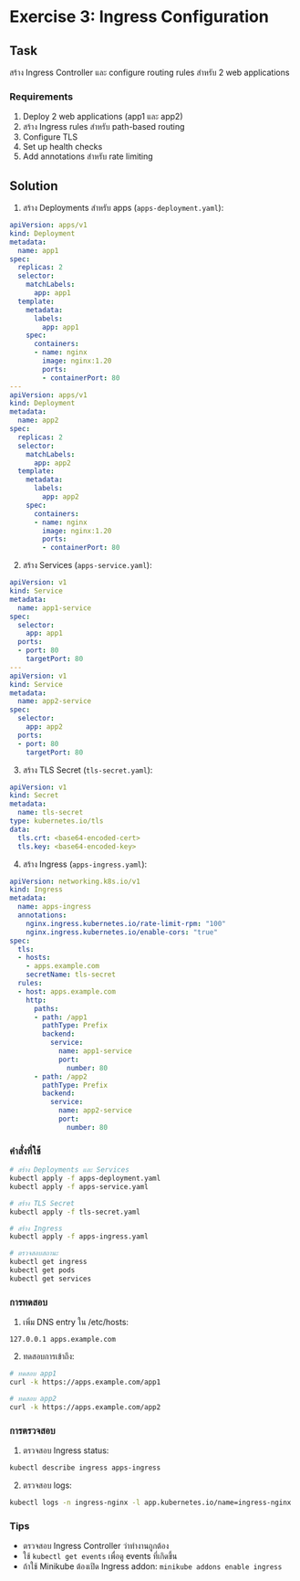 # Exercise 3: Ingress Configuration

## Task
สร้าง Ingress Controller และ configure routing rules สำหรับ 2 web applications

### Requirements
1. Deploy 2 web applications (app1 และ app2)
2. สร้าง Ingress rules สำหรับ path-based routing
3. Configure TLS
4. Set up health checks
5. Add annotations สำหรับ rate limiting

## Solution

1. สร้าง Deployments สำหรับ apps (`apps-deployment.yaml`):
```yaml
apiVersion: apps/v1
kind: Deployment
metadata:
  name: app1
spec:
  replicas: 2
  selector:
    matchLabels:
      app: app1
  template:
    metadata:
      labels:
        app: app1
    spec:
      containers:
      - name: nginx
        image: nginx:1.20
        ports:
        - containerPort: 80
---
apiVersion: apps/v1
kind: Deployment
metadata:
  name: app2
spec:
  replicas: 2
  selector:
    matchLabels:
      app: app2
  template:
    metadata:
      labels:
        app: app2
    spec:
      containers:
      - name: nginx
        image: nginx:1.20
        ports:
        - containerPort: 80
```

2. สร้าง Services (`apps-service.yaml`):
```yaml
apiVersion: v1
kind: Service
metadata:
  name: app1-service
spec:
  selector:
    app: app1
  ports:
  - port: 80
    targetPort: 80
---
apiVersion: v1
kind: Service
metadata:
  name: app2-service
spec:
  selector:
    app: app2
  ports:
  - port: 80
    targetPort: 80
```

3. สร้าง TLS Secret (`tls-secret.yaml`):
```yaml
apiVersion: v1
kind: Secret
metadata:
  name: tls-secret
type: kubernetes.io/tls
data:
  tls.crt: <base64-encoded-cert>
  tls.key: <base64-encoded-key>
```

4. สร้าง Ingress (`apps-ingress.yaml`):
```yaml
apiVersion: networking.k8s.io/v1
kind: Ingress
metadata:
  name: apps-ingress
  annotations:
    nginx.ingress.kubernetes.io/rate-limit-rpm: "100"
    nginx.ingress.kubernetes.io/enable-cors: "true"
spec:
  tls:
  - hosts:
    - apps.example.com
    secretName: tls-secret
  rules:
  - host: apps.example.com
    http:
      paths:
      - path: /app1
        pathType: Prefix
        backend:
          service:
            name: app1-service
            port:
              number: 80
      - path: /app2
        pathType: Prefix
        backend:
          service:
            name: app2-service
            port:
              number: 80
```

### คำสั่งที่ใช้
```bash
# สร้าง Deployments และ Services
kubectl apply -f apps-deployment.yaml
kubectl apply -f apps-service.yaml

# สร้าง TLS Secret
kubectl apply -f tls-secret.yaml

# สร้าง Ingress
kubectl apply -f apps-ingress.yaml

# ตรวจสอบสถานะ
kubectl get ingress
kubectl get pods
kubectl get services
```

### การทดสอบ
1. เพิ่ม DNS entry ใน /etc/hosts:
```
127.0.0.1 apps.example.com
```

2. ทดสอบการเข้าถึง:
```bash
# ทดสอบ app1
curl -k https://apps.example.com/app1

# ทดสอบ app2
curl -k https://apps.example.com/app2
```

### การตรวจสอบ
1. ตรวจสอบ Ingress status:
```bash
kubectl describe ingress apps-ingress
```

2. ตรวจสอบ logs:
```bash
kubectl logs -n ingress-nginx -l app.kubernetes.io/name=ingress-nginx
```

### Tips
- ตรวจสอบ Ingress Controller ว่าทำงานถูกต้อง
- ใช้ `kubectl get events` เพื่อดู events ที่เกิดขึ้น
- ถ้าใช้ Minikube ต้องเปิด Ingress addon: `minikube addons enable ingress`
